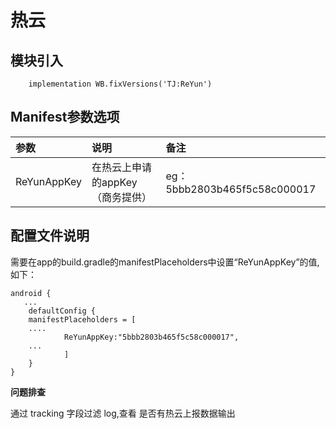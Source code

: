 # 热云

## 模块引入

```text
    implementation WB.fixVersions('TJ:ReYun')
```

## Manifest参数选项

| 参数 | 说明 | 备注 |
| :--- | :--- | :--- |
| ReYunAppKey | 在热云上申请的appKey（商务提供） | eg：5bbb2803b465f5c58c000017 |

## 配置文件说明

需要在app的build.gradle的manifestPlaceholders中设置“ReYunAppKey”的值,如下：

```text
android {
   ...
    defaultConfig {
    manifestPlaceholders = [
    ....
            ReYunAppKey:"5bbb2803b465f5c58c000017",
    ...
            ]
    }
}
```

**问题排查**

通过 tracking 字段过滤 log,查看 是否有热云上报数据输出

